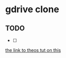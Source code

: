 # gdrive clone

## TODO

- [ ]

[the link to theos tut on this](https://www.youtube.com/watch?v=c-hKSbzooAg)
